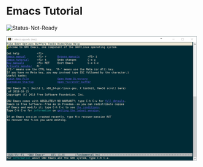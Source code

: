 # Emacs Tutorial

![Status-Not-Ready](https://img.shields.io/badge/Status-Not%20Ready-red.svg)

![Emacs Welcome Screen](welcome.PNG)
